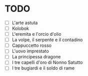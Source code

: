 # TODO

- [ ] L'arte astuta
- [ ] Kolobok
- [ ] L'eremita e l'orcio d'olio
- [ ] La volpe, il serpente e il contadino
- [ ] Cappuccetto rosso
- [ ] L'uovo imprestato
- [ ] La principessa dragone
- [ ] I tre capelli d'oro di Nonno Satutto
- [ ] I tre bugiardi e il soldo di rame